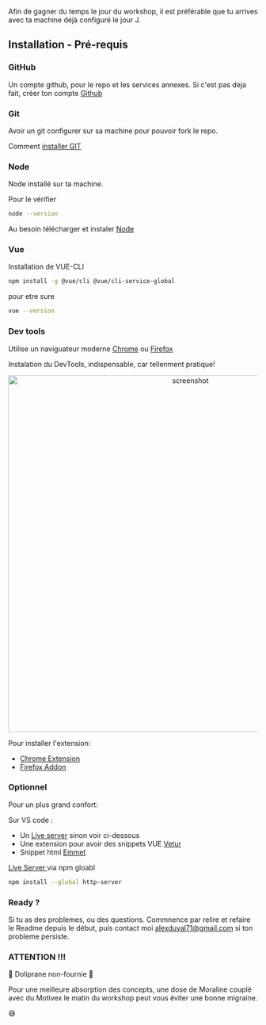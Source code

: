 
Afin de gagner du temps le jour du workshop, il est préférable que tu arrives avec ta machine déjà configuré le jour J.

## Installation - Pré-requis

### GitHub

Un compte github, pour le repo et les services annexes.
Si c'est pas deja fait, créer ton compte [Github](https://github.com/)

### Git

Avoir un git configurer sur sa machine pour pouvoir fork le repo.

Comment [installer GIT](https://git-scm.com/book/fr/v2/D%C3%A9marrage-rapide-Installation-de-Git)

### Node

Node installé sur ta machine.

Pour le vérifier 

```bash
node --version
```
Au besoin télécharger et instaler [Node](https://nodejs.org/en/)


### Vue

Installation de VUE-CLI

```bash
npm install -g @vue/cli @vue/cli-service-global
```

pour etre sure 

```bash
vue --version
```


### Dev tools
Utilise un naviguateur moderne [Chrome](https://www.google.com/intl/fr_fr/chrome/) ou [Firefox](https://www.mozilla.org/fr/firefox/new/)

Instalation du DevTools, indispensable, car tellenment pratique!

<p align="center"><img width="720px" src="https://raw.githubusercontent.com/vuejs/vue-devtools/dev/media/screenshot-shadow.png" alt="screenshot"></p>

Pour installer l'extension:

- [Chrome Extension](https://chrome.google.com/webstore/detail/vuejs-devtools/nhdogjmejiglipccpnnnanhbledajbpd)
- [Firefox Addon](https://addons.mozilla.org/en-US/firefox/addon/vue-js-devtools/)


### Optionnel

Pour un plus grand confort: 

Sur VS code :  
  - Un [Live server](https://marketplace.visualstudio.com/items?itemName=ritwickdey.LiveServers) sinon voir ci-dessous  
 -  Une extension pour avoir des snippets VUE [Vetur](https://marketplace.visualstudio.com/items?itemName=octref.vetur)  
  - Snippet html [Emmet](https://marketplace.visualstudio.com/items?itemName=FallenMax.mithril-emmet)

[Live Server ](https://www.npmjs.com/package/http-server) via npm gloabl 

```bash 
npm install --global http-server
```

### Ready ? 

Si tu as des problemes, ou des questions. Commnence par relire et refaire le Readme depuis le début, puis contact moi alexduval71@gmail.com si ton probleme persiste.


### ATTENTION !!! 

💊 Doliprane non-fournie 💊

Pour une meilleure absorption des concepts, une dose de Moraline couplé avec du Motivex le matin du workshop peut vous éviter une bonne migraine.

😅
